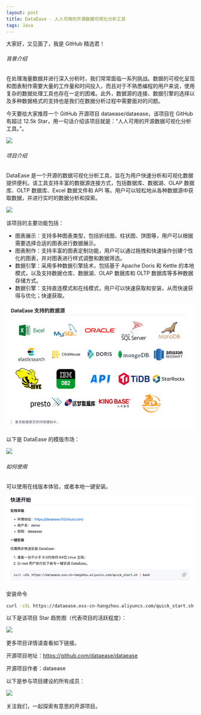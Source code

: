 ```yaml
---
layout: post
title: DataEase - 人人可用的开源数据可视化分析工具
tags: Java
---
```


大家好，又见面了，我是 GitHub 精选君！

###### 背景介绍

在处理海量数据并进行深入分析时，我们常常面临一系列挑战。数据的可视化呈现和图表制作需要大量的工作量和时间投入，而且对于不熟悉编程的用户来说，使用复杂的数据处理工具也存在一定的困难。此外，数据源的连接、数据引擎的选择以及多种数据格式的支持也是我们在数据分析过程中需要面对的问题。

今天要给大家推荐一个 GitHub 开源项目 dataease/dataease，该项目在 GitHub 有超过 12.5k Star，用一句话介绍该项目就是：“人人可用的开源数据可视化分析工具。”。

![](https://dataease.oss-cn-hangzhou.aliyuncs.com/img/dataease-logo.png)

###### 项目介绍

DataEase 是一个开源的数据可视化分析工具，旨在为用户快速分析和可视化数据提供便利。该工具支持丰富的数据源连接方式，包括数据库、数据湖、OLAP 数据库、OLTP 数据库、Excel 数据文件和 API 等。用户可以轻松地从各种数据源中获取数据，并进行实时的数据分析和探索。

![](https://dataease.io/images/screenshot/de-chart-new.jpg)

该项目的主要功能包括：

- 图表展示：支持多种图表类型，包括折线图、柱状图、饼图等，用户可以根据需要选择合适的图表进行数据展示。
- 图表制作：支持丰富的图表定制功能，用户可以通过拖拽和快速操作创建个性化的图表，并对图表进行样式调整和数据筛选。
- 数据引擎：采用多种数据引擎技术，包括基于 Apache Doris 和 Kettle 的本地模式，以及支持数据仓库、数据湖、OLAP 数据库和 OLTP 数据库等多种数据存储方式。
- 数据引擎：支持直连模式和在线模式，用户可以快速获取和安装，从而快速获得与优化；快速获取。

![](https://raw.githubusercontent.com/ZhuPeng/pic/master/images/compress_image-20230813195511136.png)

以下是 DataEase 的模版市场：

![](https://dataease.io/images/templates/templates.gif)

###### 如何使用

可以使用在线版本体验，或者本地一键安装。

![](https://raw.githubusercontent.com/ZhuPeng/pic/master/images/compress_image-20230813195651942.png)

安装命令

```bash
curl -sSL https://dataease.oss-cn-hangzhou.aliyuncs.com/quick_start.sh | bash
```

以下是该项目 Star 趋势图（代表项目的活跃程度）：

![](https://api.star-history.com/svg?repos=dataease/dataease&type=Timeline)

更多项目详情请查看如下链接。

开源项目地址：https://github.com/dataease/dataease 

开源项目作者：dataease

以下是参与项目建设的所有成员：

![](https://contrib.rocks/image?repo=dataease/dataease)

关注我们，一起探索有意思的开源项目。

